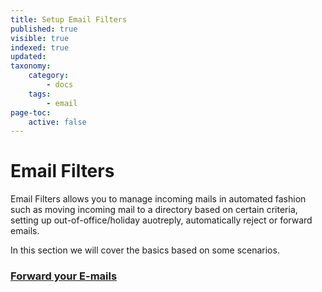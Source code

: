 ```yaml
---
title: Setup Email Filters
published: true
visible: true
indexed: true
updated:
taxonomy:
    category:
        - docs
    tags:
        - email
page-toc:
    active: false
---
```


# Email Filters

Email Filters allows you to manage incoming mails in automated fashion such as moving incoming mail to a directory based on certain criteria, setting up out-of-office/holiday auotreply, automatically reject or forward emails.

In this section we will cover the basics based on some scenarios.


### [Forward your E-mails](forward)
